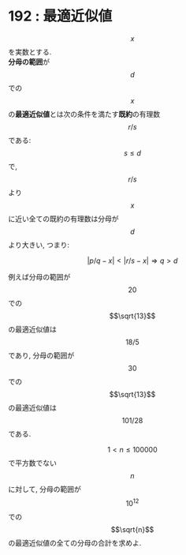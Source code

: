 # 192 : 最適近似値

$$x$$を実数とする.  
**分母の範囲**が$$d$$での$$x$$の**最適近似値**とは次の条件を満たす**既約**の有理数$$r/s$$である: $$s ≤ d$$で, $$r/s$$より$$x$$に近い全ての既約の有理数は分母が$$d$$より大きい, つまり:

$$|p/q-x| < |r/s-x| ⇒ q > d$$

例えば分母の範囲が$$20$$での$$\sqrt{13}$$の最適近似値は$$18/5$$であり, 分母の範囲が$$30$$での$$\sqrt{13}$$の最適近似値は$$101/28$$である.

$$1 < n ≤ 100000$$で平方数でない$$n$$に対して, 分母の範囲が$$10^{12}$$での$$\sqrt{n}$$の最適近似値の全ての分母の合計を求めよ.

